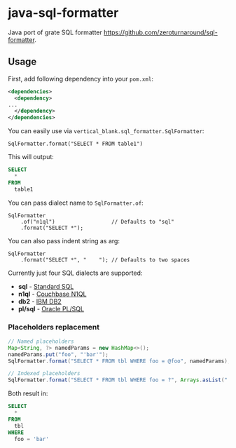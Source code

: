 # java-sql-formatter

Java port of grate SQL formatter https://github.com/zeroturnaround/sql-formatter.

## Usage

First, add following dependency into your `pom.xml`:

```xml
<dependencies>
  <dependency>
...
  </dependency>
</dependencies>
```

You can easily use via `vertical_blank.sql_formatter.SqlFormatter`:

```
SqlFormatter.format("SELECT * FROM table1")
```

This will output:
```sql
SELECT
  *
FROM
  table1
```


You can pass dialect name to `SqlFormatter.of`:

```
SqlFormatter
    .of("n1ql")                  // Defaults to "sql"
    .format("SELECT *");
```


You can also pass indent string as arg:

```
SqlFormatter
    .format("SELECT *", "    "); // Defaults to two spaces
```

Currently just four SQL dialects are supported:

- **sql** - [Standard SQL](https://en.wikipedia.org/wiki/SQL:2011)
- **n1ql** - [Couchbase N1QL](http://www.couchbase.com/n1ql)
- **db2** - [IBM DB2](https://www.ibm.com/analytics/us/en/technology/db2/)
- **pl/sql** - [Oracle PL/SQL](http://www.oracle.com/technetwork/database/features/plsql/index.html)

### Placeholders replacement

```java
// Named placeholders
Map<String, ?> namedParams = new HashMap<>();
namedParams.put("foo", "'bar'");
SqlFormatter.format("SELECT * FROM tbl WHERE foo = @foo", namedParams);

// Indexed placeholders
SqlFormatter.format("SELECT * FROM tbl WHERE foo = ?", Arrays.asList("'bar'"));
```

Both result in:

```sql
SELECT
  *
FROM
  tbl
WHERE
  foo = 'bar'
```

